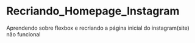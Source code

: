 # Recriando_Homepage_Instagram
Aprendendo sobre flexbox e recriando a página inicial do instagram(site) não funcional

